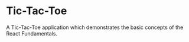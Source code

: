 # Tic-Tac-Toe
A Tic-Tac-Toe application which demonstrates the basic concepts of the React Fundamentals.
